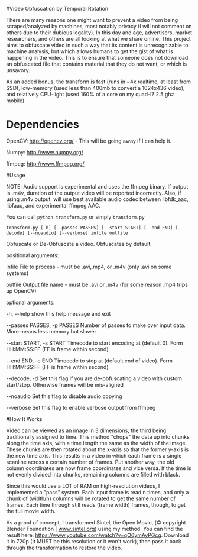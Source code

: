 #Video Obfuscation by Temporal Rotation

There are many reasons one might want to prevent a video from being scraped/analyzed by machines, most notably privacy (I will not comment on others due to their dubious legality). 
In this day and age, advertisers, market researchers, and others are all looking at what we share online. This project aims to obfuscate video in such a way that its content is unrecognizable to machine analysis,
but which allows humans to get the gist of what is happening in the video. This is to ensure that someone does not download an obfuscated file that contains material that they do not want, or which is unsavory.

As an added bonus, the transform is fast (runs in ~4x realtime, at least from SSD), low-memory (used less than 400mb to convert a 1024x436 video), and relatively CPU-light (used 160% of a core on my quad-i7 2.5 ghz mobile)

# Dependencies

OpenCV: http://opencv.org/ - This will be going away if I can help it.

Numpy: http://www.numpy.org/

ffmpeg: http://www.ffmpeg.org/

#Usage

NOTE: Audio support is experimental and uses the ffmpeg binary. If output is .m4v, duration of the output video will be reported incorrectly. Also, if using .m4v output, will use best available audio codec between libfdk\_aac, libfaac, and experimental ffmpeg AAC.

You can call `python transform.py` or simply `transform.py`

`transform.py [-h] [--passes PASSES] [--start START] [--end END] [--decode] [--noaudio] [--verbose] infile outfile`

Obfuscate or De-Obfuscate a video. Obfuscates by default.

positional arguments:

infile                File to process - must be .avi,.mp4, or .m4v (only .avi on some systems)

outfile               Output file name - must be .avi or .m4v (for some reason .mp4 trips up OpenCV)

optional arguments:
  
-h, --help            show this help message and exit
  
--passes PASSES, -p PASSES  Number of passes to make over input data. More means less memory but slower
  
--start START, -s START Timecode to start encoding at (default 0). Form HH:MM:SS:FF (FF is frame within second)
  
--end END, -e END     Timecode to stop at (default end of video). Form HH:MM:SS:FF (FF is frame within second)
  
--decode, -d          Set this flag if you are de-obfuscating a video with custom start/stop. Otherwise frames will be mis-aligned

--noaudio             Set this flag to disable audio copying

--verbose             Set this flag to enable verbose output from ffmpeg

#How It Works

Video can be viewed as an image in 3 dimensions, the third being traditionally assigned to time. This method "chops" the data up into chunks along the time axis, with a time length the same as the width of the image.
These chunks are then rotated about the x-axis so that the former y-axis is the new time axis. This results in a video in which each frame is a single scanline across a certain number of frames. Put another way, the old column
coordinates are now frame coordinates and vice versa. If the time is not evenly divided into chunks, remaining columns are filled with black.

Since this would use a LOT of RAM on high-resolution videos, I implemented a "pass" system. Each input frame is read n times, and only a chunk of (width/n) columns will be rotated to get the same number of frames. Each time
through still reads (frame width) frames, though, to get the full movie width.

As a proof of concept, I transformed Sintel, the Open Movie, (© copyright Blender Foundation | www.sintel.org) using my method. You can find the result here: https://www.youtube.com/watch?v=qO6ymAyPGcg. Download it in 720p (It MUST be this resolution or it won't work), then pass it back through the transformation to restore the video.
